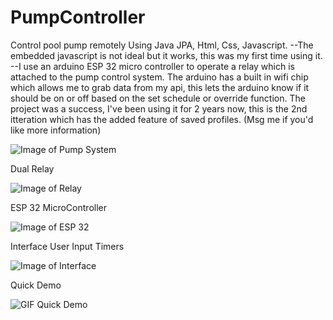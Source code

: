 # PumpController
 Control pool pump remotely
Using Java JPA, Html, Css, Javascript.
--The embedded javascript is not ideal but it works, this was my first time using it. --I use an arduino ESP 32 micro controller to operate a relay which is attached to the pump control system. The arduino has a built in wifi chip which allows me to grab data from my api, this lets the arduino know if it should be on or off based on the set schedule or override function. The project was a success, I've been using it for 2 years now, this is the 2nd itteration which has the added feature of saved profiles. (Msg me if you'd like more information)


![Image of Pump System](https://i.imgur.com/frHaBFf.jpg)

Dual Relay

![Image of Relay](https://i.imgur.com/ZAHyyWa.jpg)

ESP 32 MicroController

![Image of ESP 32](https://i.imgur.com/c13MZDb.jpg)

Interface User Input Timers

![Image of Interface](https://i.imgur.com/uuCPRWv.png)

Quick Demo

![GIF Quick Demo](https://i.imgur.com/hz0KsOm.gif)
